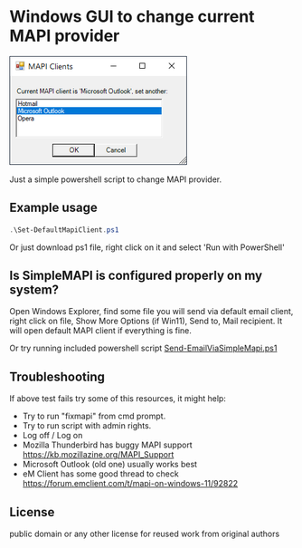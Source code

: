 # Windows GUI to change current MAPI provider
![](example.png)

Just a simple powershell script to change MAPI provider.

## Example usage
```powershell
.\Set-DefaultMapiClient.ps1
```

Or just download ps1 file, right click on it and select 'Run with PowerShell'

## Is SimpleMAPI is configured properly on my system?

Open Windows Explorer, find some file you will send via default email client, right click on file, Show More Options (if Win11), Send to, Mail recipient. It will open default MAPI client if everything is fine.

Or try running included powershell script [Send-EmailViaSimpleMapi.ps1](examples/Send-EmailViaSimpleMapi.ps1)

## Troubleshooting
If above test fails try some of this resources, it might help:
 - Try to run "fixmapi" from cmd prompt.
 - Try to run script with admin rights.
 - Log off / Log on
 - Mozilla Thunderbird has buggy MAPI support https://kb.mozillazine.org/MAPI_Support
 - Microsoft Outlook (old one) usually works best
 - eM Client has some good thread to check https://forum.emclient.com/t/mapi-on-windows-11/92822

## License
public domain  or any other license for reused work from original authors
